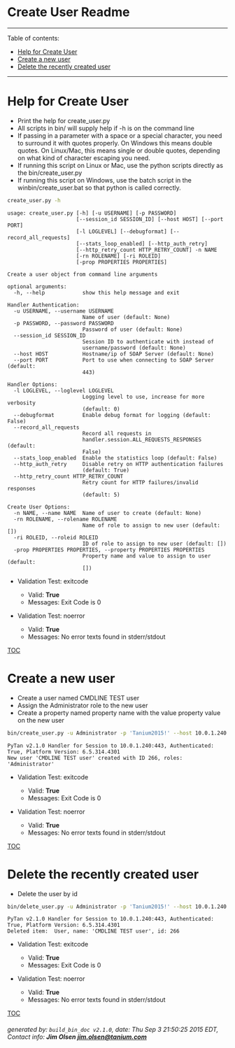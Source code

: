 Create User Readme
===========================

---------------------------
<a name='toc'>Table of contents:</a>

  * [Help for Create User](#user-content-help-for-create-user)
  * [Create a new user](#user-content-create-a-new-user)
  * [Delete the recently created user](#user-content-delete-the-recently-created-user)

---------------------------

# Help for Create User

  * Print the help for create_user.py
  * All scripts in bin/ will supply help if -h is on the command line
  * If passing in a parameter with a space or a special character, you need to surround it with quotes properly. On Windows this means double quotes. On Linux/Mac, this means single or double quotes, depending on what kind of character escaping you need.
  * If running this script on Linux or Mac, use the python scripts directly as the bin/create_user.py
  * If running this script on Windows, use the batch script in the winbin/create_user.bat so that python is called correctly.

```bash
create_user.py -h
```

```
usage: create_user.py [-h] [-u USERNAME] [-p PASSWORD]
                      [--session_id SESSION_ID] [--host HOST] [--port PORT]
                      [-l LOGLEVEL] [--debugformat] [--record_all_requests]
                      [--stats_loop_enabled] [--http_auth_retry]
                      [--http_retry_count HTTP_RETRY_COUNT] -n NAME
                      [-rn ROLENAME] [-ri ROLEID]
                      [-prop PROPERTIES PROPERTIES]

Create a user object from command line arguments

optional arguments:
  -h, --help            show this help message and exit

Handler Authentication:
  -u USERNAME, --username USERNAME
                        Name of user (default: None)
  -p PASSWORD, --password PASSWORD
                        Password of user (default: None)
  --session_id SESSION_ID
                        Session ID to authenticate with instead of
                        username/password (default: None)
  --host HOST           Hostname/ip of SOAP Server (default: None)
  --port PORT           Port to use when connecting to SOAP Server (default:
                        443)

Handler Options:
  -l LOGLEVEL, --loglevel LOGLEVEL
                        Logging level to use, increase for more verbosity
                        (default: 0)
  --debugformat         Enable debug format for logging (default: False)
  --record_all_requests
                        Record all requests in
                        handler.session.ALL_REQUESTS_RESPONSES (default:
                        False)
  --stats_loop_enabled  Enable the statistics loop (default: False)
  --http_auth_retry     Disable retry on HTTP authentication failures
                        (default: True)
  --http_retry_count HTTP_RETRY_COUNT
                        Retry count for HTTP failures/invalid responses
                        (default: 5)

Create User Options:
  -n NAME, --name NAME  Name of user to create (default: None)
  -rn ROLENAME, --rolename ROLENAME
                        Name of role to assign to new user (default: [])
  -ri ROLEID, --roleid ROLEID
                        ID of role to assign to new user (default: [])
  -prop PROPERTIES PROPERTIES, --property PROPERTIES PROPERTIES
                        Property name and value to assign to user (default:
                        [])
```

  * Validation Test: exitcode
    * Valid: **True**
    * Messages: Exit Code is 0

  * Validation Test: noerror
    * Valid: **True**
    * Messages: No error texts found in stderr/stdout



[TOC](#user-content-toc)


# Create a new user

  * Create a user named CMDLINE TEST user
  * Assign the Administrator role to the new user
  * Create a property named property name with the value property value on the new user

```bash
bin/create_user.py -u Administrator -p 'Tanium2015!' --host 10.0.1.240 --loglevel 1 --name "CMDLINE TEST user" --rolename "Administrator" --property "property name" "property value" | tee -a /tmp/create_user.out
```

```
PyTan v2.1.0 Handler for Session to 10.0.1.240:443, Authenticated: True, Platform Version: 6.5.314.4301
New user 'CMDLINE TEST user' created with ID 266, roles: 'Administrator'
```

  * Validation Test: exitcode
    * Valid: **True**
    * Messages: Exit Code is 0

  * Validation Test: noerror
    * Valid: **True**
    * Messages: No error texts found in stderr/stdout



[TOC](#user-content-toc)


# Delete the recently created user

  * Delete the user by id

```bash
bin/delete_user.py -u Administrator -p 'Tanium2015!' --host 10.0.1.240 --loglevel 1 --id `cat /tmp/create_user.out| grep created | sed 's/.*ID //' | cut -d, -f1`
```

```
PyTan v2.1.0 Handler for Session to 10.0.1.240:443, Authenticated: True, Platform Version: 6.5.314.4301
Deleted item:  User, name: 'CMDLINE TEST user', id: 266
```

  * Validation Test: exitcode
    * Valid: **True**
    * Messages: Exit Code is 0

  * Validation Test: noerror
    * Valid: **True**
    * Messages: No error texts found in stderr/stdout



[TOC](#user-content-toc)


###### generated by: `build_bin_doc v2.1.0`, date: Thu Sep  3 21:50:25 2015 EDT, Contact info: **Jim Olsen <jim.olsen@tanium.com>**